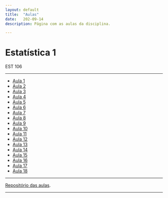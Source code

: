 ```yaml
---
layout: default
title:  "Aulas"
date:   202-09-14
description: Página com as aulas da disciplina.

---
```

<h1 class="pageTitle">Estatística 1</h1>
<p class="intro">EST 106</p>


---

* [Aula 1][aula1] 
* [Aula 2][aula2]
* [Aula 3][aula3]
* [Aula 4][aula4]
* [Aula 5][aula5]
* [Aula 6][aula6]
* [Aula 7][aula7]
* [Aula 8][aula8]
* [Aula 9][aula9]
* [Aula 10][aula10]
* [Aula 11][aula11]
* [Aula 12][aula12]
* [Aula 13][aula13]
* [Aula 14][aula14]
* [Aula 15][aula15]
* [Aula 16][aula16]
* [Aula 17][aula17]
* [Aula 18][aula18]

---

[Repositório das aulas][EST106-gh].

---

[EST106-gh]:https://github.com/ufvest/ufvest.github.io/tree/master/Aulas_EST106
[aula1]:    https://raw.githack.com/EST106/EST106.github.io/master/Aulas_EST106/Aula1.pdf
[aula2]:    https://raw.githack.com/EST106/EST106.github.io/master/Aulas_EST106/Aula2.pdf
[aula3]:    https://raw.githack.com/EST106/EST106.github.io/master/Aulas_EST106/Aula3.pdf
[aula4]:    https://raw.githack.com/EST106/EST106.github.io/master/Aulas_EST106/Aula4.pdf
[aula5]:    https://raw.githack.com/EST106/EST106.github.io/master/Aulas_EST106/Aula5.pdf
[aula6]:    https://raw.githack.com/EST106/EST106.github.io/master/Aulas_EST106/Aula6.pdf
[aula7]:    https://raw.githack.com/EST106/EST106.github.io/master/Aulas_EST106/Aula7.pdf
[aula8]:    https://raw.githack.com/EST106/EST106.github.io/master/Aulas_EST106/Aula8.pdf
[aula9]:    https://raw.githack.com/EST106/EST106.github.io/master/Aulas_EST106/Aula9.pdf
[aula10]:   https://raw.githack.com/EST106/EST106.github.io/master/Aulas_EST106/Aula10.pdf
[aula11]:   https://raw.githack.com/EST106/EST106.github.io/master/Aulas_EST106/Aula11.pdf
[aula12]:    https://raw.githack.com/EST106/EST106.github.io/master/Aulas_EST106/Aula12.pdf
[aula13]:    https://raw.githack.com/EST106/EST106.github.io/master/Aulas_EST106/Aula13.pdf
[aula14]:    https://raw.githack.com/EST106/EST106.github.io/master/Aulas_EST106/Aula14.pdf
[aula15]:    https://raw.githack.com/EST106/EST106.github.io/master/Aulas_EST106/Aula15.pdf
[aula16]:    https://raw.githack.com/EST106/EST106.github.io/master/Aulas_EST106/Aula16.pdf
[aula17]:    https://raw.githack.com/EST106/EST106.github.io/master/Aulas_EST106/Aula17.pdf
[aula18]:    https://raw.githack.com/EST106/EST106.github.io/master/Aulas_EST106/Aula18.pdf

